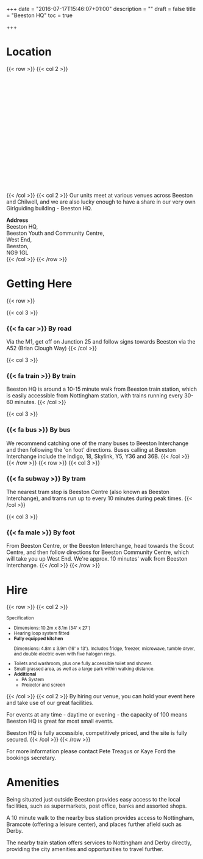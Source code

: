 +++
date = "2016-07-17T15:46:07+01:00"
description = ""
draft = false
title = "Beeston HQ"
toc = true

+++

# Location

{{< row >}}
{{< col 2 >}}
<div id="map" style="height:300px"></div>
{{< /col >}}
{{< col 2 >}}
Our units meet at various venues across Beeston and Chilwell, and we are also lucky enough to have a share in our very own Girlguiding building - Beeston HQ.

**Address**  
Beeston HQ,  
Beeston Youth and Community Centre,  
West End,  
Beeston,  
NG9 1GL  
{{< /col >}}
{{< /row >}}

# Getting Here
{{< row >}}

{{< col 3 >}}
### {{< fa car >}} By road 

Via the M1, get off on Junction 25 and follow signs towards Beeston via the A52 (Brian Clough Way)
{{< /col >}}

{{< col 3 >}}
### {{< fa train >}} By train 
Beeston HQ is around a 10-15 minute walk from Beeston train station, which is easily accessible from Nottingham station, with trains running every 30-60 minutes.
{{< /col >}}

{{< col 3 >}}
### {{< fa bus >}} By bus 
We recommend catching one of the many buses to Beeston Interchange and then following the 'on foot' directions.
Buses calling at Beeston Interchange include the Indigo, 18, Skylink, Y5, Y36 and 36B.
{{< /col >}}
{{< /row >}}
{{< row >}}
{{< col 3 >}}
### {{< fa subway >}} By tram 
The nearest tram stop is Beeston Centre (also known as Beeston Interchange), and trams run up to every 10 minutes during peak times. 
{{< /col >}}

{{< col 3 >}}
### {{< fa male >}} By foot 
From Beeston Centre, or the Beeston Interchange, head towards the Scout Centre, and then follow directions for Beeston Community Centre, which will take you up West End. We're approx. 10 minutes' walk from Beeston Interchange.
{{< /col >}}
{{< /row >}}

# Hire
{{< row >}}
{{< col 2 >}}
<small>
<div class="panel panel-primary">
	<div class="panel-heading">Specification</div>
	<ul class="list-group">
		<li class="list-group-item">
			Dimensions: 10.2m x 8.1m (34' x 27')
		</li>
		<li class="list-group-item">
			Hearing loop system fitted
		</li>
		<li class="list-group-item">
			<strong>Fully equipped kitchen</strong>
			<p>Dimensions: 4.8m x 3.9m (16' x 13'). Includes fridge, freezer, microwave, tumble dryer, and double electric oven with five halogen rings.</p>
		</li>
		<li class="list-group-item">
			Toilets and washroom, plus one fully accessible toilet and shower.
		</li>
		<li class="list-group-item">
			Small grassed area, as well as a large park within walking distance.
		</li>
		<li class="list-group-item">
			<strong>Additional</strong>
			<ul>
				<li>PA System</li>
				<li>Projector and screen</li>
			</ul>
		</li>
	</ul>
</div>
</small>

{{< /col >}}
{{< col 2 >}}
By hiring our venue, you can hold your event here and take use of our great facilities.

For events at any time - daytime or evening - the capacity of 100 means Beeston HQ is great for most small events.

Beeston HQ is fully accessible, competitively priced, and the site is fully secured.
{{< /col >}}
{{< /row >}}

For more information please contact Pete Treagus or Kaye Ford the bookings secretary.
# Amenities

Being situated just outside Beeston provides easy access to the local facilities, such as supermarkets, post office, banks and assorted shops.  

A 10 minute walk to the nearby bus station provides access to Nottingham, Bramcote (offering a leisure center), and places further afield such as Derby.

The nearby train station offers services to Nottingham and Derby directly, providing the city amenities and opportunities to travel further.

